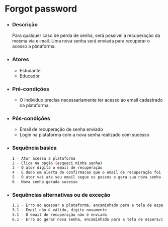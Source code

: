 # Forgot password
- ### Descrição 
    Para qualquer caso de perda de senha, será possível a recuperação da mesma via e-mail. Uma nova senha será enviada para recuperar o acesso a plataforma.

- ### Atores 
    - Estudante
    - Educador

- ### Pré-condições
    - O indivíduo precisa necessariamente ter acesso ao email cadastrado na plataforma.
 

- ### Pós-condições
    - Email de recuperação de senha enviado
    - Login na plataforma com a nova senha realizado com sucesso
    
- ### Sequência básica
    ```sh
    1 - Ator acessa a plataforma
    2 - Clica na opção (esqueci minha senha)
    3 - O ator digita o email de recuperação
    4 - E dado um alerta de confirmacao que o email de recuperação foi enviado
    5 - O ator vai ate seu email segue os passos e gera sua nova senha
    6 - Nova senha gerada sucesso
    ```
    
- ### Sequências alternativas ou de exceção

    ```sh
    1.1 - Erro ao acessar a plataforma, encaminhado para a tela de espera/contato suporte
    3.1 - Email não é válido, digite novamente
    5.1 - O email de recuperação não é enviado
    6.1 - Erro ao gerar nova senha, encaminhado para a tela de espera/contato suporte
    ```
